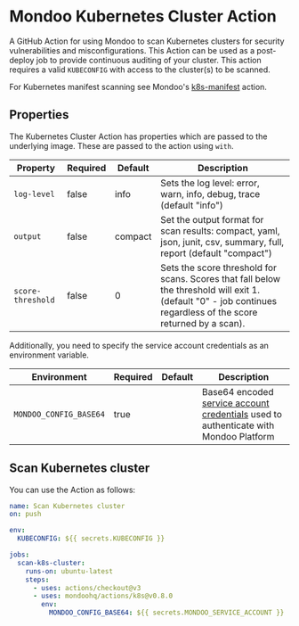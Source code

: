 # Mondoo Kubernetes Cluster Action

A GitHub Action for using Mondoo to scan Kubernetes clusters for security vulnerabilities and misconfigurations. This Action can be used as a post-deploy job to provide continuous auditing of your cluster. This action requires a valid `KUBECONFIG` with access to the cluster(s) to be scanned.

For Kubernetes manifest scanning see Mondoo's [k8s-manifest](../k8s-manifest/) action.

## Properties

The Kubernetes Cluster Action has properties which are passed to the underlying image. These are passed to the action using `with`.

| Property          | Required | Default | Description                                                                                                                                                     |
| ----------------- | -------- | ------- | --------------------------------------------------------------------------------------------------------------------------------------------------------------- |
| `log-level`       | false    | info    | Sets the log level: error, warn, info, debug, trace (default "info")                                                                                            |
| `output`          | false    | compact | Set the output format for scan results: compact, yaml, json, junit, csv, summary, full, report (default "compact")                                              |
| `score-threshold` | false    | 0       | Sets the score threshold for scans. Scores that fall below the threshold will exit 1. (default "0" - job continues regardless of the score returned by a scan). |

Additionally, you need to specify the service account credentials as an environment variable.

| Environment            | Required | Default | Description                                                                                                                                                          |
| ---------------------- | -------- | ------- | -------------------------------------------------------------------------------------------------------------------------------------------------------------------- |
| `MONDOO_CONFIG_BASE64` | true     |         | Base64 encoded [service account credentials](https://mondoo.com/docs/platform/service_accounts/#creating-service-accounts) used to authenticate with Mondoo Platform |

## Scan Kubernetes cluster

You can use the Action as follows:

```yaml
name: Scan Kubernetes cluster
on: push

env:
  KUBECONFIG: ${{ secrets.KUBECONFIG }}

jobs:
  scan-k8s-cluster:
    runs-on: ubuntu-latest
    steps:
      - uses: actions/checkout@v3
      - uses: mondoohq/actions/k8s@v0.8.0
        env:
          MONDOO_CONFIG_BASE64: ${{ secrets.MONDOO_SERVICE_ACCOUNT }}
```
